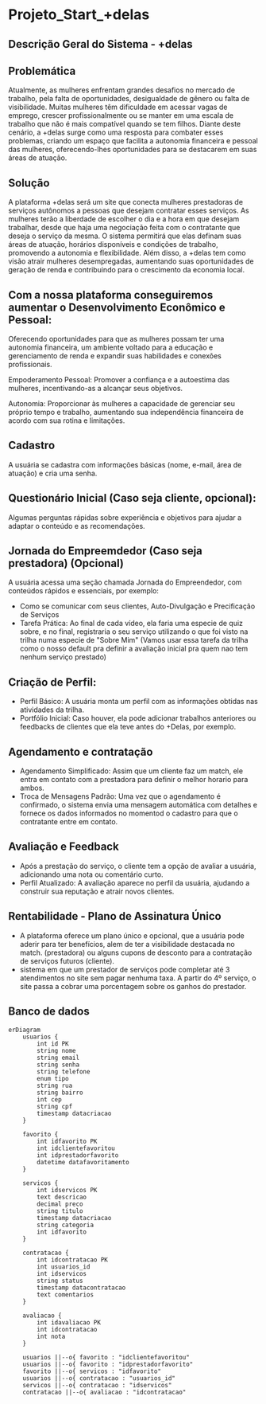 # Projeto_Start_+delas

## Descrição Geral do Sistema - +delas

## Problemática
Atualmente, as mulheres enfrentam grandes desafios no mercado de trabalho, pela falta de oportunidades, desigualdade de gênero ou falta de visibilidade. Muitas mulheres têm dificuldade em acessar vagas de emprego, crescer profissionalmente ou se manter em uma escala de trabalho que não é mais compatível quando se tem filhos. Diante deste cenário, a +delas surge como uma resposta para combater esses problemas, criando um espaço que facilita a autonomia financeira e pessoal das mulheres, oferecendo-lhes oportunidades para se destacarem em suas áreas de atuação.

## Solução
A plataforma +delas será um site que conecta mulheres prestadoras de serviços autônomos a pessoas que desejam contratar esses serviços. As mulheres terão a liberdade de escolher o dia e a hora em que desejam trabalhar, desde que haja uma negociação feita com o contratante que deseja o serviço da mesma. O sistema permitirá que elas definam suas áreas de atuação, horários disponíveis e condições de trabalho, promovendo a autonomia e flexibilidade. Além disso, a +delas tem como visão atrair mulheres desempregadas, aumentando suas oportunidades de geração de renda e contribuindo para o crescimento da economia local.


## Com a nossa plataforma conseguiremos aumentar o Desenvolvimento Econômico e Pessoal:
Oferecendo oportunidades para que as mulheres possam ter uma autonomia financeira, um ambiente voltado para a educação e gerenciamento de renda e expandir suas habilidades e conexões profissionais.

Empoderamento Pessoal:
Promover a confiança e a autoestima das mulheres, incentivando-as a alcançar seus objetivos.

Autonomia: Proporcionar às mulheres a capacidade de gerenciar seu próprio tempo e trabalho, aumentando sua independência financeira de acordo com sua rotina e limitações.

## Cadastro
A usuária se cadastra com informações básicas (nome, e-mail, área de atuação) e cria uma senha.

## Questionário Inicial (Caso seja cliente, opcional):
Algumas perguntas rápidas sobre experiência e objetivos para ajudar a adaptar o conteúdo e as recomendações.

## Jornada do Empreemdedor (Caso seja prestadora) (Opcional)
A usuária acessa uma seção chamada Jornada do Empreendedor, com conteúdos rápidos e essenciais, por exemplo:
- Como se comunicar com seus clientes, Auto-Divulgação e Precificação de Serviços
- Tarefa Prática: Ao final de cada vídeo, ela faria uma especie de quiz sobre, e no final, registraria o seu serviço utilizando o que foi visto na trilha numa especie de "Sobre Mim" 
(Vamos usar essa tarefa da trilha como o nosso default pra definir a avaliação inicial pra quem nao tem nenhum serviço prestado)

## Criação de Perfil: 
- Perfil Básico: A usuária monta um perfil com as informações obtidas nas atividades da trilha.
- Portfólio Inicial: Caso houver, ela pode adicionar trabalhos anteriores ou feedbacks de clientes que ela teve antes do +Delas, por exemplo.

## Agendamento e contratação
- Agendamento Simplificado: Assim que um cliente faz um match, ele entra em contato com a prestadora para definir o melhor horario para ambos.
- Troca de Mensagens Padrão: Uma vez que o agendamento é confirmado, o sistema envia uma mensagem automática com detalhes e fornece os dados informados no momentod o cadastro para que o contratante entre em contato.

## Avaliação e Feedback
- Após a prestação do serviço, o cliente tem a opção de avaliar a usuária, adicionando uma nota ou comentário curto.
- Perfil Atualizado: A avaliação aparece no perfil da usuária, ajudando a construir sua reputação e atrair novos clientes.

## Rentabilidade - Plano de Assinatura Único
- A plataforma oferece um plano único e opcional, que a usuária pode aderir para ter benefícios, alem de ter a visibilidade destacada no match. (prestadora) ou alguns cupons de desconto para a contratação de serviços futuros (cliente).
- sistema em que um prestador de serviços pode completar até 3 atendimentos no site sem pagar nenhuma taxa. A partir do 4º serviço, o site passa a cobrar uma porcentagem sobre os ganhos do prestador.

## Banco de dados
```mermaid
erDiagram
    usuarios {
        int id PK
        string nome
        string email
        string senha
        string telefone
        enum tipo
        string rua
        string bairro
        int cep
        string cpf
        timestamp datacriacao
    }
    
    favorito {
        int idfavorito PK
        int idclientefavoritou
        int idprestadorfavorito
        datetime datafavoritamento
    }
    
    servicos {
        int idservicos PK
        text descricao
        decimal preco
        string titulo
        timestamp datacriacao
        string categoria
        int idfavorito
    }
    
    contratacao {
        int idcontratacao PK
        int usuarios_id
        int idservicos
        string status
        timestamp datacontratacao
        text comentarios
    }
    
    avaliacao {
        int idavaliacao PK
        int idcontratacao
        int nota
    }

    usuarios ||--o{ favorito : "idclientefavoritou"
    usuarios ||--o{ favorito : "idprestadorfavorito"
    favorito ||--o{ servicos : "idfavorito"
    usuarios ||--o{ contratacao : "usuarios_id"
    servicos ||--o{ contratacao : "idservicos"
    contratacao ||--o{ avaliacao : "idcontratacao"
